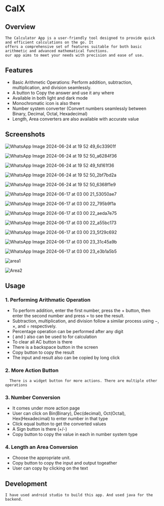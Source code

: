 # **CalX**

## **Overview**

    The Calculator App is a user-friendly tool designed to provide quick and efficient calculations on the go. It 
    offers a comprehensive set of features suitable for both basic arithmetic and advanced mathematical functions. 
    our app aims to meet your needs with precision and ease of use.
    
## **Features**

- Basic Arithmetic Operations: Perform addition, subtraction, multiplication, and division seamlessly.
- A button to Copy the answer and use it any where
- Available in both light and dark mode
- Monochromatic icon is also there
- Number system converter (Convert numbers seamlessly between Binary, Decimal, Octal, Hexadecimal)
- Length, Area converters are also available with accurate value
    
## **Screenshots**
![WhatsApp Image 2024-06-24 at 19 52 49_6c33901f](https://github.com/rjkrishna29/CalX_apk/assets/170453157/e7509142-c4bc-4073-b572-0619534c1be5)

![WhatsApp Image 2024-06-24 at 19 52 50_a6284f36](https://github.com/rjkrishna29/CalX_apk/assets/170453157/cdbb389b-b08e-47f9-a80d-6c1475085998)

![WhatsApp Image 2024-06-24 at 19 52 49_fd161f36](https://github.com/rjkrishna29/CalX_apk/assets/170453157/5f683f01-6bd1-4203-8fd4-c7dda168d6d5)

![WhatsApp Image 2024-06-24 at 19 52 50_2bf7bd2a](https://github.com/rjkrishna29/CalX_apk/assets/170453157/4c19b4ec-7aab-4581-86b9-596ac3a3e8c7)

![WhatsApp Image 2024-06-24 at 19 52 50_6368f1e9](https://github.com/rjkrishna29/CalX_apk/assets/170453157/0b924961-1c39-459a-86e4-092ab0a0e0aa)

![WhatsApp Image 2024-06-17 at 03 00 21_53050ae7](https://github.com/rjkrishna29/CalX_apk/assets/170453157/b96b0fbd-a1b4-4596-9ac8-69d086cf07db)

![WhatsApp Image 2024-06-17 at 03 00 22_795b9f1a](https://github.com/rjkrishna29/CalX_apk/assets/170453157/aa5dab18-60c6-482e-8855-19cfecfbe014)

![WhatsApp Image 2024-06-17 at 03 00 22_aeda7e75](https://github.com/rjkrishna29/CalX_apk/assets/170453157/6961230e-43a9-4062-b588-8b8005e306d8)

![WhatsApp Image 2024-06-17 at 03 00 22_a55bc173](https://github.com/rjkrishna29/CalX_apk/assets/170453157/535dbf4f-0383-4203-b836-08697f09aa07)

![WhatsApp Image 2024-06-17 at 03 00 23_5f29c692](https://github.com/rjkrishna29/CalX_apk/assets/170453157/83152dab-4045-4690-bda0-607f490e3247)

![WhatsApp Image 2024-06-17 at 03 00 23_31c45a9b](https://github.com/rjkrishna29/CalX_apk/assets/170453157/21df651b-04c2-4eb7-801f-93e2ca7056fe)

![WhatsApp Image 2024-06-17 at 03 00 23_e3b1a5b5](https://github.com/rjkrishna29/CalX_apk/assets/170453157/e10ab182-aaa8-4589-870f-ba6b0009332d)

![area1](https://github.com/rjkrishna29/CalX_apk/assets/170453157/2c2abbe0-1784-4f79-979f-09af8d771dae)

![Area2](https://github.com/rjkrishna29/CalX_apk/assets/170453157/f324c62b-199c-47b8-bf78-74c1b35c972f)


## **Usage**
### 1. Performing Arithmatic Operation
- To perform addition, enter the first number, press the + button, then enter the second number and press = to see the result.
- Subtraction, multiplication, and division follow a similar process using −, ×, and ÷ respectively.
- Percentage operation can be performed after any digit
- ( and ) also can be used to for calculation
- To clear all AC button is there
- There is a backspace button in the screen
- Copy button to copy the result 
- The input and result also can be copied by long click
### 2. More Action Button
      There is a widget button for more actions. There are multiple other operations
### 3. Number Conversion
- It comes under more action page
- User can click on Bin(Binary), Dec(decimal), Oct(Octal), Hex(Hexadecimal) to enter number in that type
- Click equal button to get the converted values
- A Sign button is there (+/-)
- Copy button to copy the value in each in number system type
### 4. Length an Area Conversion
- Choose the appropriate unit.
- Copy button to copy the input and output togeather
- User can copy by clicking on the text
    

## **Development**
    I have used android studio to build this app. And used java for the backend.
    
 

